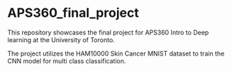 # APS360_final_project
This repository showcases the final project for APS360 Intro to Deep learning at the University of Toronto. 

The project utilizes the HAM10000 Skin Cancer MNIST dataset to train the CNN model for multi class classification. 
